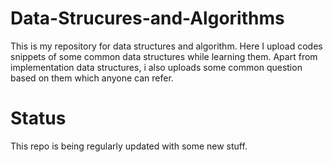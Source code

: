 # Data-Strucures-and-Algorithms

This is my repository for data structures and algorithm. Here I upload codes snippets of some common data structures while learning them. Apart from implementation data structures, i also uploads some common question based on them which anyone can refer.

# Status
This repo is being regularly updated with some new stuff.
